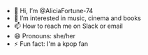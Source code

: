 - 👋 Hi, I’m @AliciaFortune-74
- 👀 I’m interested in music, cinema and books
- 📫 How to reach me on Slack or email
- 😄 Pronouns: she/her
- ⚡ Fun fact: I'm a kpop fan

<!---
AliciaFortune-74/AliciaFortune-74 is a ✨ special ✨ repository because its `README.md` (this file) appears on your GitHub profile.
You can click the Preview link to take a look at your changes.
--->
